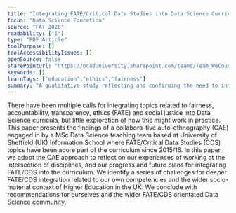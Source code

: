 ```yaml
---
title: "Integrating FATE/Critical Data Studies into Data Science Curricula: Where Are We Going and How Do We Get There?"
focus: "Data Science Education"
source: "FAT 2020"
readability: ["I"]
type: "PDF Article"
toolPurpose: []
toolAccessibilityIssues: []
openSource: false
sharePointUrl: "https://ocaduniversity.sharepoint.com/teams/Team_WeCount/Shared%20Documents/Resources%20and%20Tools/Literature%20(curated)/Integrating%20FATE_critical%20data%20studies%20into%20data%20science%20curricula-%20where%20are%20we%20going%20and%20how%20do%20we%20get%20there.pdf"
keywords: []
learnTags: ["education","ethics","fairness"]
summary: "A qualitative study reflecting and confirming the need to integrate ideas of fairness, accountability, transparency and ethics (FATE) and social justice into the Data Science curriculum at University of Sheffield. "
---
```

There have been multiple calls for integrating topics related to fairness, accountability, transparency, ethics (FATE) and social justice into Data Science curricula, but little exploration of how this might work in practice. This paper presents the findings of a collabora-tive auto-ethnography (CAE) engaged in by a MSc Data Science teaching team based at University of Sheffield (UK) Information School where FATE/Critical Data Studies (CDS) topics have been acore part of the curriculum since 2015/16. In this paper, we adopt the CAE approach to reflect on our experiences of working at the intersection of disciplines, and our progress and future plans for integrating FATE/CDS into the curriculum. We identify a series of challenges for deeper FATE/CDS integration related to our own competencies and the wider socio-material context of Higher Education in the UK. We conclude with recommendations for ourselves and the wider FATE/CDS orientated Data Science community.
